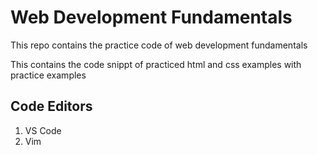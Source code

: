 
# Web Development Fundamentals

This repo contains the practice code of web development fundamentals

This contains the code snippt of practiced html and css examples with practice examples

## Code Editors

1. VS Code
2. Vim

